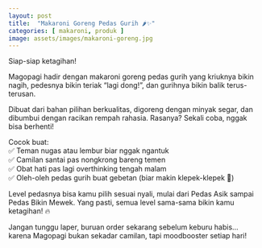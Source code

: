 ```yaml
---
layout: post
title:  "Makaroni Goreng Pedas Gurih 🌶️✨"
categories: [ makaroni, produk ]
image: assets/images/makaroni-goreng.jpg
---
```


Siap-siap ketagihan!

Magopagi hadir dengan makaroni goreng pedas gurih yang kriuknya bikin nagih, pedesnya bikin teriak “lagi dong!”, dan gurihnya bikin balik terus-terusan.

Dibuat dari bahan pilihan berkualitas, digoreng dengan minyak segar, dan dibumbui dengan racikan rempah rahasia. Rasanya? Sekali coba, nggak bisa berhenti!

Cocok buat: <br>
✅ Teman nugas atau lembur biar nggak ngantuk <br>
✅ Camilan santai pas nongkrong bareng temen <br>
✅ Obat hati pas lagi overthinking tengah malam <br>
✅ Oleh-oleh pedas gurih buat gebetan (biar makin klepek-klepek 🤭) <br>

Level pedasnya bisa kamu pilih sesuai nyali, mulai dari Pedas Asik sampai Pedas Bikin Mewek.
Yang pasti, semua level sama-sama bikin kamu ketagihan! 🔥

Jangan tunggu laper, buruan order sekarang sebelum keburu habis… karena Magopagi bukan sekadar camilan, tapi moodbooster setiap hari!